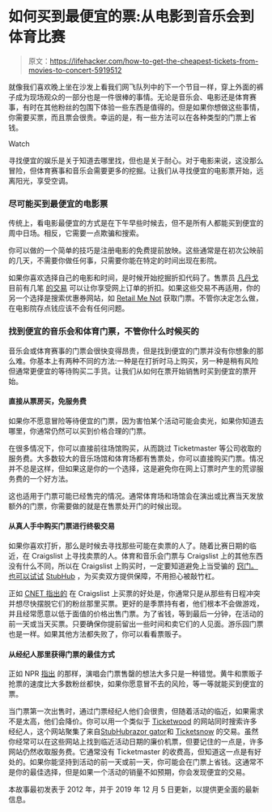 # 如何买到最便宜的票:从电影到音乐会到体育比赛

> 原文：<https://lifehacker.com/how-to-get-the-cheapest-tickets-from-movies-to-concert-5919512>

就像我们喜欢晚上坐在沙发上看我们网飞队列中的下一个节目一样，穿上外面的裤子成为现场观众的一部分也是一件很棒的事情。无论是音乐会、电影还是体育赛事，有时在其他粉丝的包围下体验一些东西是值得的。但是如果你想做这些事情，你需要买票，而且票会很贵。幸运的是，有一些方法可以在各种类型的门票上省钱。

Watch

寻找便宜的娱乐是关于知道去哪里找，但也是关于耐心。对于电影来说，这没那么冒险，但体育赛事和音乐会需要更多的挖掘。让我们从寻找便宜的电影票开始，远离阳光，享受空调。

### 尽可能买到最便宜的电影票

传统上，看电影最便宜的方式是在下午早些时候去，但不是所有人都能买到便宜的周中日场。相反，它需要一点欺骗和搜索。

你可以做的一个简单的技巧是注册电影的免费提前放映。这些通常是在初次公映前的几天，不需要你做任何事，只需要你能在特定的时间出现在影院。

如果你喜欢选择自己的电影和时间，是时候开始挖掘折扣代码了。售票员 [凡丹戈](http://www.fandango.com/) 目前有几笔 [的交易](http://slickdeals.net/f/4683622-The-Fandango-Deals-List) 可以让你享受网上订单的折扣。如果这些交易不再适用，你的另一个选择是搜索优惠券网站，如 [Retail Me Not](http://www.retailmenot.com/) 获取门票。不管你决定怎么做，在电影院存点钱应该不会有任何问题。

### **找到便宜的音乐会和体育门票，不管你什么时候买的**

音乐会或体育赛事的门票会很快变得昂贵，但是找到便宜的门票并没有你想象的那么难。你基本上有两种不同的方法:一种是在打折时马上购买，另一种是稍有风险但通常更便宜的等待购买二手货。让我们从如何在票开始销售时买到便宜的票开始。

#### **直接从票房买，免服务费**

如果你不愿意冒险等待便宜的门票，因为害怕某个活动可能会卖光，如果你知道去哪里，你通常仍然可以买到价格合理的门票。

在很多情况下，你可以直接前往场馆购买，从而跳过 Ticketmaster 等公司收取的服务费。大多数较大的音乐场馆和体育场都有售票处，你可以直接购买门票。情况并不总是这样，但如果这是你的一个选择，这是避免你在网上订票时产生的荒谬服务费的一个好方法。

这也适用于门票可能已经售完的情况。通常体育场和场馆会在演出或比赛当天发放额外的门票，你需要做的就是在售票处开门的时候出现。

#### **从真人手中购买门票进行终极交易**

如果你喜欢打折，那么是时候去寻找那些可能在卖票的人了。随着比赛日期的临近，在 Craigslist 上寻找卖票的人。体育和音乐会门票与 Craigslist 上的其他东西没有什么不同，所以在 Craigslist 上购买时，一定要知道避免上当受骗的 [窍门。也可以试试](https://lifehacker.com/how-can-i-avoid-getting-screwed-buying-on-craigslist-30783987) [StubHub](https://www.stubhub.com/) ，为买卖双方提供保障，不用担心被敲竹杠。

正如 [CNET 指出的](https://www.cnet.com/how-to/how-to-find-the-best-deals-on-event-tickets/) 在 Craigslist 上买票的好处是，你通常只是从那些有日程冲突并想尽快摆脱它们的粉丝那里买票。更好的是季票持有者，他们根本不会做游戏，并且经常愿意以低于面值的价格出售门票。为了省钱，等到最后一分钟，在活动的前一天或当天买票。只要确保你提前留出一些时间和卖它们的人见面。游乐园门票也是一样。如果其他方法都失败了，你可以看看票贩子。

#### **从经纪人那里获得门票的最佳方式**

正如 NPR [指出](http://www.npr.org/blogs/therecord/2012/06/04/154299904/theres-no-such-thing-as-a-sold-out-concert-even-for-justin-bieber) 的那样，演唱会门票售罄的想法大多只是一种错觉。黄牛和票贩子抢票的速度比大多数粉丝都快，如果你愿意冒不去的风险，等一等就能买到便宜的票。

当门票第一次出售时，通过门票经纪人他们会很贵，但随着活动的临近，如果需求不是太高，他们会降价。你可以用一个类似于 [Ticketwood](http://www.ticketwood.com/) 的网站同时搜索许多经纪人，这个网站聚集了来自[StubHub](http://www.stubhub.com/)[razor gator](http://www.razorgator.com/)和 [Ticketsnow](http://www.ticketsnow.com/) 的交易。虽然你经常可以在这些网站上找到临近活动日期的廉价机票，但要记住的一点是，许多网站仍然收取服务费。它通常没有 Ticketmaster 的收费高，但知道这一点是有好处的。如果你能坚持到活动的前一天或前一天，你可能会在门票上省钱。这通常不是你的最佳选择，但是如果一个活动的销量不如预期，你会发现便宜的交易。

本故事最初发表于 2012 年，并于 2019 年 12 月 5 日更新，以提供更全面的最新信息。